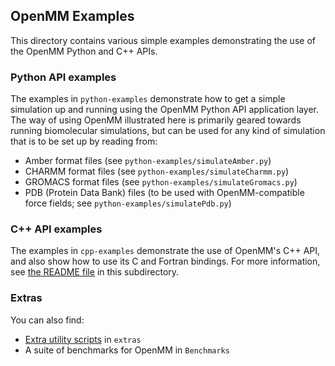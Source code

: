 ## OpenMM Examples

This directory contains various simple examples demonstrating the use of the
OpenMM Python and C++ APIs.

### Python API examples

The examples in `python-examples` demonstrate how to get a simple simulation up
and running  using the OpenMM Python API application layer.  The way of using
OpenMM illustrated here is primarily geared towards running biomolecular
simulations, but can be used for any kind of simulation that is to be set up by
reading from:
- Amber format files (see `python-examples/simulateAmber.py`)
- CHARMM format files (see `python-examples/simulateCharmm.py`)
- GROMACS format files (see `python-examples/simulateGromacs.py`)
- PDB (Protein Data Bank) files (to be used with OpenMM-compatible force fields; see `python-examples/simulatePdb.py`)

### C++ API examples

The examples in `cpp-examples` demonstrate the use of OpenMM's C++ API, and also
show how to use its C and Fortran bindings.  For more information, see
[the README file](cpp-examples/README.md) in this subdirectory.

### Extras

You can also find:
- [Extra utility scripts](extras/README.md) in `extras`
- A suite of benchmarks for OpenMM in `Benchmarks`
